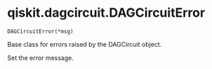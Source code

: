 # qiskit.dagcircuit.DAGCircuitError



`DAGCircuitError(*msg)`

Base class for errors raised by the DAGCircuit object.

Set the error message.
